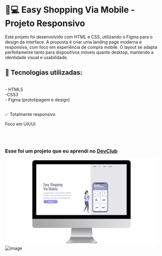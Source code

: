 <h1>📱💻 Easy Shopping Via Mobile - Projeto Responsivo</h1>
<p>Este projeto foi desenvolvido com HTML e CSS, utilizando o Figma para o design da interface. A proposta é criar uma landing page moderna e responsiva, com foco em experiência de compra mobile.
O layout se adapta perfeitamente tanto para dispositivos móveis quanto desktop, mantendo a identidade visual e usabilidade.</p>
<h2>🔧 Tecnologias utilizadas:</h2>
<br>
- HTML5
<br>
-CSS3
<br>
- Figma (prototipagem e design)
<br>
<br>
<p>✅ Totalmente responsivo</p>
<p>Foco em UX/UI</p>
<br>
<br>
<h3>Esse foi um projeto que eu aprendi no <a href="https://rodolfomori.com.br/devclub">DevClub</a></h3>

<img src="https://github.com/andrew-costaa/projeto-easy-shopping/blob/master/assets/site-desktop.png?raw=true"/>
<img width="1080" height="1920" alt="image" src="https://github.com/user-attachments/assets/dad3d547-712e-439c-a48a-080ed437e380"/>
